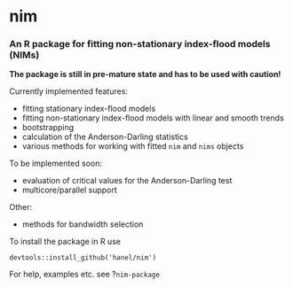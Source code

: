 # nim
### An R package for fitting non-stationary index-flood models (NIMs)

**The package is still in pre-mature state and has to be used with caution!**

Currently implemented features:
- fitting stationary index-flood models
- fitting non-stationary index-flood models with linear and smooth trends
- bootstrapping
- calculation of the Anderson-Darling statistics
- various methods for working with fitted `nim` and `nims` objects

To be implemented soon:
- evaluation of critical values for the Anderson-Darling test
- multicore/parallel support

Other:
- methods for bandwidth selection

To install the package in R use 

```
devtools::install_github('hanel/nim')
```

For help, examples etc. see ?`nim-package`
